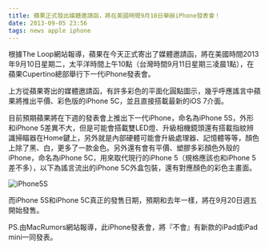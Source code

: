 ```yaml
---
title: 蘋果正式發出媒體邀請函，將在美國時間9月10日舉辦iPhone發表會！
date: 2013-09-05 23:56
tags: news apple iphone
---
```


根據The Loop網站報導，蘋果在今天正式寄出了媒體邀請函，將在美國時間2013年9月10日星期二，太平洋時間上午10點（台灣時間9月11日星期三凌晨1點），在蘋果Cupertino總部舉行下一代iPhone發表會。

上方從蘋果寄出的媒體邀請函，有許多彩色的平面化圓點圖示，幾乎呼應謠言中蘋果將推出平價、彩色版的iPhone 5C，並且直接搭載最新的iOS 7介面。

目前預期蘋果將在下週的發表會上推出下一代iPhone，命名為iPhone 5S，外形和iPhone 5差異不大，但是可能會搭載雙LED燈、升級相機鏡頭還有搭載指紋辨識掃瞄器在Home鍵上，另外就是內部硬體可能會升級處理器、記憶體等等，顏色上除了黑、白，更多了一款金色。另外還有會有平價、塑膠多彩顏色外殼的iPhone，命名為iPhone 5C，用來取代現行的iPhone 5（規格應該也和iPhone 5差不多），以下為謠言流出的iPhone 5C外盒包裝，還有對應顏色的彩色主畫面。

![iPhone5S](/images/iphone5s.jpg)

而iPhone 5S和iPhone 5C真正的發售日期，預期和去年一樣，將在9月20日週五開始發售。

PS.由MacRumors網站報導，此iPhone發表會，將『不會』有新款的iPad或iPad mini一同發表。

